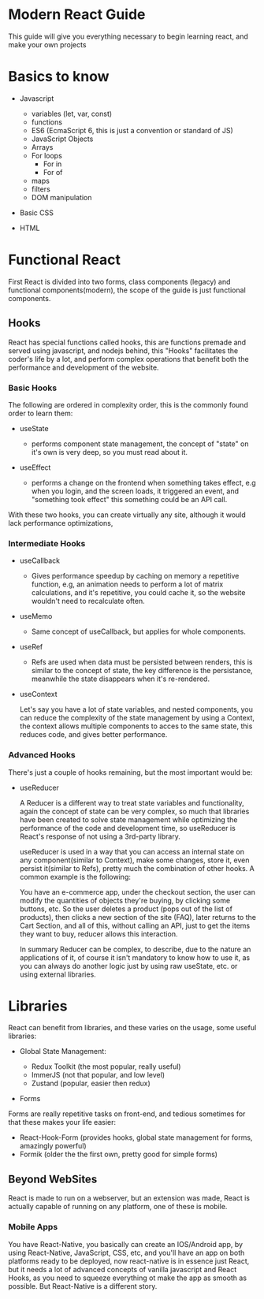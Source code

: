 # Modern React Guide

This guide will give you everything necessary to begin learning react, and make your own projects

# Basics to know

- Javascript
    - variables (let, var, const)
    - functions 
    - ES6 (EcmaScript 6, this is just a convention or standard of JS) 
    - JavaScript Objects 
    - Arrays
    - For loops
        - For in
        - For of
    - maps
    - filters
    - DOM manipulation

- Basic CSS

- HTML

# Functional React

First React is divided into two forms, class components (legacy) and functional components(modern), the scope of the guide is just functional components.

## Hooks

React has special functions called hooks, this are functions premade and served using javascript, and nodejs behind, this "Hooks" facilitates the coder's life by a lot, and perform complex operations that benefit both the performance and development of the website.

### Basic Hooks

The following are ordered in complexity order, this is the commonly found order to learn them:

- useState 
    - performs component state management, the concept of "state" on it's own is very deep, so you must read about it.

- useEffect
    - performs a change on the frontend when something takes effect, e.g when you login, and the screen loads, it triggered an event, and "something took effect" this something could be an API call.

With these two hooks, you can create virtually any site, although it would lack performance optimizations,

### Intermediate Hooks

- useCallback
    - Gives performance speedup by caching on memory a repetitive function, e.g, an animation needs to perform a lot of matrix calculations, and it's repetitive, you could cache it, so the website wouldn't need to recalculate often.

- useMemo
    - Same concept of useCallback, but applies for whole components.

- useRef
    - Refs are used when data must be persisted between renders, this is similar to the concept of state, the key difference is the persistance, meanwhile the state disappears when it's re-rendered.

- useContext

    Let's say you have a lot of state variables, and nested components, you can reduce the complexity of the state management by using a Context, the context allows multiple components to acces to the same state, this reduces code, and gives better performance.

### Advanced Hooks

There's just a couple of hooks remaining, but the most important would be:

- useReducer

    A Reducer is a different way to treat state variables and functionality, again the concept of state  can be very complex, so much that libraries have been created to solve state management while optimizing the performance of the code and development time, so useReducer is React's response of not using a 3rd-party library.

    useReducer is used in a way that you can access an internal state on any component(similar to Context), make some changes, store it, even persist it(similar to Refs), pretty much the combination of other hooks. A common example is the following:

    You have an e-commerce app, under the checkout section, the user can modify the quantities of objects they're buying, by clicking some buttons, etc. So the user deletes a product (pops out of the list of products), then clicks a new section of the site (FAQ), later returns to the Cart Section, and all of this, without calling an API, just to get the items they want to buy, reducer allows this interaction.

    In summary Reducer can be complex, to describe, due to the nature an applications of it, of course it isn't mandatory to know how to use it, as you can always do another logic just by using raw useState, etc. or using external libraries.


# Libraries

React can benefit from libraries, and these varies on the usage, some useful libraries:

- Global State Management:
    - Redux Toolkit (the most popular, really useful)
    - ImmerJS (not that popular, and low level)
    - Zustand (popular, easier then redux)

- Forms

Forms are really repetitive tasks on front-end, and tedious sometimes for that these makes your life easier:
    
- React-Hook-Form (provides hooks, global state management for forms, amazingly powerful)
- Formik (older the the first own, pretty good for simple forms)

## Beyond WebSites

React is made to run on a webserver, but an extension was made, React is actually capable of running on any platform, one of these is mobile.

### Mobile Apps

You have React-Native, you basically can create an IOS/Android app, by using React-Native, JavaScript, CSS, etc, and you'll have an app on both platforms ready to be deployed, now react-native is in essence just React, but it needs a lot of advanced concepts of vanilla javascript and React Hooks, as you need to squeeze everything ot make the app as smooth as possible. But React-Native is a different story.





